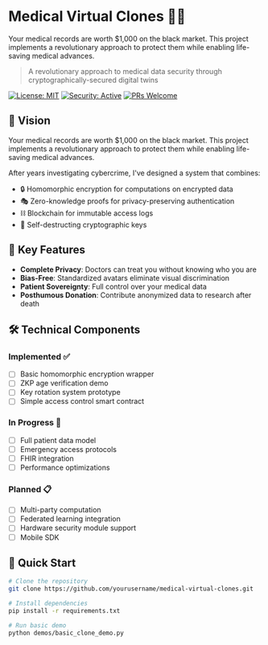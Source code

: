 # Medical Virtual Clones 🧬🔐
Your medical records are worth $1,000 on the black market. This project implements a revolutionary approach to protect them while enabling life-saving medical advances.

> A revolutionary approach to medical data security through cryptographically-secured digital twins

[![License: MIT](https://img.shields.io/badge/License-MIT-yellow.svg)](https://opensource.org/licenses/MIT)
[![Security: Active](https://img.shields.io/badge/Security-Active-green.svg)]()
[![PRs Welcome](https://img.shields.io/badge/PRs-welcome-brightgreen.svg)]()

## 🎯 Vision

Your medical records are worth $1,000 on the black market. This project implements a revolutionary approach to protect them while enabling life-saving medical advances.

After years investigating cybercrime, I've designed a system that combines:
- 🔒 Homomorphic encryption for computations on encrypted data
- 🎭 Zero-knowledge proofs for privacy-preserving authentication  
- ⛓️ Blockchain for immutable access logs
- 🔑 Self-destructing cryptographic keys

## 🚀 Key Features

- **Complete Privacy**: Doctors can treat you without knowing who you are
- **Bias-Free**: Standardized avatars eliminate visual discrimination
- **Patient Sovereignty**: Full control over your medical data
- **Posthumous Donation**: Contribute anonymized data to research after death

## 🛠️ Technical Components

### Implemented ✅
- [ ] Basic homomorphic encryption wrapper
- [ ] ZKP age verification demo
- [ ] Key rotation system prototype
- [ ] Simple access control smart contract

### In Progress 🚧
- [ ] Full patient data model
- [ ] Emergency access protocols
- [ ] FHIR integration
- [ ] Performance optimizations

### Planned 📋
- [ ] Multi-party computation
- [ ] Federated learning integration
- [ ] Hardware security module support
- [ ] Mobile SDK

## 🔧 Quick Start

```bash
# Clone the repository
git clone https://github.com/yourusername/medical-virtual-clones.git

# Install dependencies
pip install -r requirements.txt

# Run basic demo
python demos/basic_clone_demo.py
